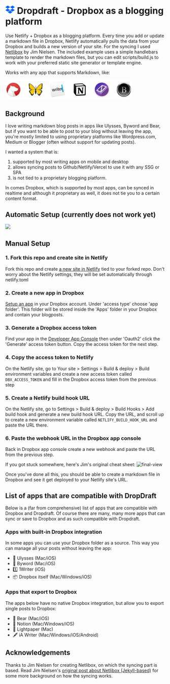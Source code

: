 # <img src="img/dropbox.png" alt="Dropbox" width="30"/> Dropdraft - Dropbox as a blogging platform

Use Netlify + Dropbox as a blogging platform. Every time you add or update a markdown file in Dropbox, Netlify automatically pulls the data from your Dropbox and builds a new version of your site. For the syncing I used [Netlibox](https://github.com/jimniels/netlibox) by Jim Nielsen. The included example uses a simple handlebars template to render the markdown files, but you can edit scripts/build.js to work with your preferred static site generator or template engine.

Works with any app that supports Markdown, like:

<img src="img/logos.jpg" alt="Markdown Editors" width="400"/>

## Background

I love writing markdown blog posts in apps like Ulysses, Byword and Bear, but if you want to be able to post to your blog without leaving the app, you're mostly limited to using proprietary platforms like Wordpress.com, Medium or Blogger (often without support for updating posts).

I wanted a system that is:

1. supported by most writing apps on mobile and desktop
2. allows syncing posts to Github/Netlify/Vercel to use it with any SSG or SPA
3. is not tied to a proprietary blogging platform.

In comes Dropbox, which is supported by most apps, can be synced in realtime and although it proprietary as well, it does not tie you to a certain content format.

## Automatic Setup (currently does not work yet)

<a href="https://app.netlify.com/start/deploy?repository=https://github.com/dashpilot/dropdraft"><img src="https://www.netlify.com/img/deploy/button.svg" /></a>

## Manual Setup

### 1. Fork this repo and create site in Netlify

Fork this repo and create [a new site in Netlify](https://app.netlify.com/start) tied to your forked repo. Don't worry about the Netlify settings, they will be set automatically through netlify.toml

### 2. Create a new app in Dropbox

[Setup an app](https://www.dropbox.com/developers/apps) in your Dropbox account. Under 'access type' choose 'app folder'. This folder will be stored inside the 'Apps' folder in your Dropbox and contain your blogposts.

### 3. Generate a Dropbox access token

Find your app in the [Developer App Console](https://www.dropbox.com/developers/apps) then under 'Oauth2' click the 'Generate' access token button. Copy the access token for the next step.

### 4. Copy the access token to Netlify

On the Netlify site, go to Your site > Settings > Build & deploy > Build environment variables and create a new access token called `DBX_ACCESS_TOKEN` and fill in the Dropbox access token from the previous step

### 5. Create a Netlify build hook URL

On the Netlify site, go to Settings > Build & deploy > Build Hooks > Add build hook and generate a new build hook URL. Copy the URL, and scroll up to create a new environment variable called `NETLIFY_BUILD_HOOK_URL` and paste the URL there.

### 6. Paste the webhook URL in the Dropbox app console

Back in Dropbox app console create a new webhook and paste the URL from the previous step.

If you got stuck somewhere, here's Jim's original cheat sheet:
![final-view](https://user-images.githubusercontent.com/1316441/46992107-c9592f00-d0c5-11e8-8a1c-fa751765a402.png)

Once you've done all this, you should be able to create a markdown file in Dropbox and see it get deployed to your Netlify site's URL.

## List of apps that are compatible with DropDraft

Below is a (far from comprehensive) list of apps that are compatible with Dropbox and Dropdraft. Of course there are many, many more apps that can sync or save to Dropbox and as such compatible with Dropdraft.

### Apps with built-in Dropbox integration

In some apps you can use your Dropbox folder as a source. This way you can manage all your posts without leaving the app:

- :butterfly: Ulysses (Mac/iOS)
- :notebook: Byword (Mac/iOS)
- :one: 1Writer (iOS)
- :package: Dropbox itself (Mac/Windows/iOS)

### Apps that export to Dropbox

The apps below have no native Dropbox integration, but allow you to export single posts to Dropbox:

- :bear: Bear (Mac/iOS)
- :blue_book: Notion (Mac/Windows/iOS)
- :page_with_curl: Lightpaper (Mac)
- :fountain_pen: iA Writer (Mac/Windows/iOS/Android)

## Acknowledgements

Thanks to Jim Nielsen for creating Netlibox, on which the syncing part is based. Read Jim Nielsen's [original post about Netlibox (Jekyll-based)](https://www.netlify.com/blog/2018/10/15/combining-netlify-with-dropbox-for-a-one-click-publishing-process/) for some more background on how the syncing works.
